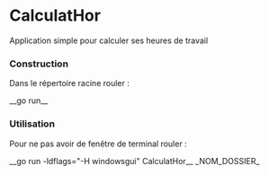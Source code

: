 # CalculatHor
Application simple pour calculer ses heures de travail


### Construction
<p>Dans le répertoire racine rouler :</p>

<p>__go run__</p>


### Utilisation
<p>Pour ne pas avoir de fenêtre de terminal rouler :</p>

<p>__go run -ldflags="-H windowsgui" CalculatHor__ _NOM_DOSSIER_</p>
